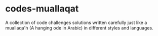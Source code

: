 # codes-muallaqat
A collection of code challenges solutions written carefully just like a muallaqa'h (A hanging ode in Arabic) in different styles and languages.
